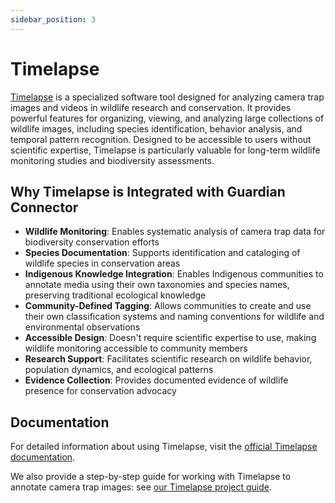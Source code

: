 ```yaml
---
sidebar_position: 3
---
```


# Timelapse

[Timelapse](https://saul.cpsc.ucalgary.ca/timelapse/) is a specialized software tool designed for analyzing camera trap images and videos in wildlife research and conservation. It provides powerful features for organizing, viewing, and analyzing large collections of wildlife images, including species identification, behavior analysis, and temporal pattern recognition. Designed to be accessible to users without scientific expertise, Timelapse is particularly valuable for long-term wildlife monitoring studies and biodiversity assessments.

## Why Timelapse is Integrated with Guardian Connector

- **Wildlife Monitoring**: Enables systematic analysis of camera trap data for biodiversity conservation efforts
- **Species Documentation**: Supports identification and cataloging of wildlife species in conservation areas
- **Indigenous Knowledge Integration**: Enables Indigenous communities to annotate media using their own taxonomies and species names, preserving traditional ecological knowledge
- **Community-Defined Tagging**: Allows communities to create and use their own classification systems and naming conventions for wildlife and environmental observations
- **Accessible Design**: Doesn't require scientific expertise to use, making wildlife monitoring accessible to community members
- **Research Support**: Facilitates scientific research on wildlife behavior, population dynamics, and ecological patterns
- **Evidence Collection**: Provides documented evidence of wildlife presence for conservation advocacy

## Documentation

For detailed information about using Timelapse, visit the [official Timelapse documentation](https://saul.cpsc.ucalgary.ca/timelapse/).

We also provide a step-by-step guide for working with Timelapse to annotate camera trap images: see [our Timelapse project guide](/tutorials/guide-timelapse-project/).